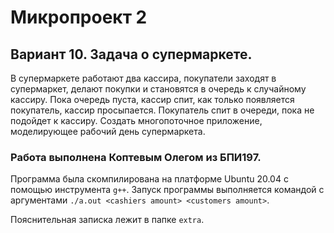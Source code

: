 #  Микропроект 2

## Вариант 10. Задача о супермаркете. 
В супермаркете работают два кассира, покупатели заходят в супермаркет, делают покупки и становятся в очередь к случайному кассиру. Пока очередь пуста, кассир спит, как только появляется покупатель, кассир просыпается. Покупатель спит в очереди, пока не подойдет к кассиру. Создать многопоточное приложение, моделирующее рабочий день супермаркета. 

### Работа выполнена Коптевым Олегом из БПИ197.

Программа была скомпилирована на платформе Ubuntu 20.04 с помощью инструмента `g++`. Запуск программы выполняется командой с аргументами `./a.out <cashiers amount> <customers amount>`. 

Пояснительная записка лежит в папке `extra`.
